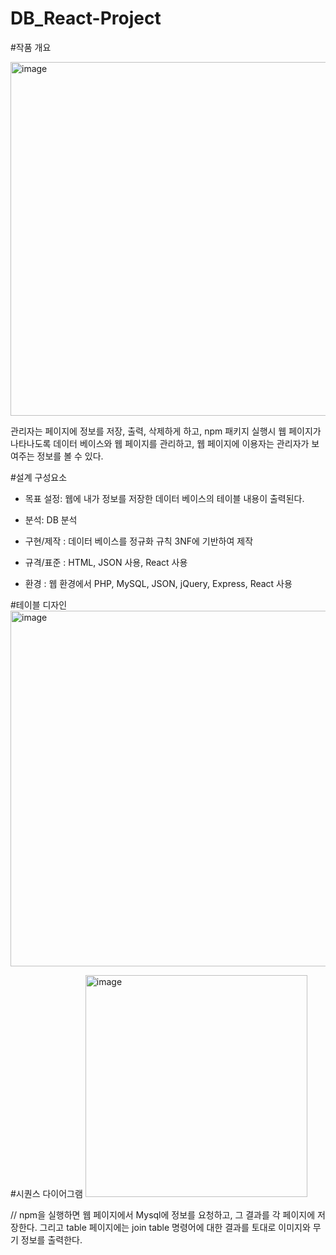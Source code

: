 # DB_React-Project


#작품 개요

<img width="566" alt="image" src="https://user-images.githubusercontent.com/79649052/159126859-bbac5ad9-009f-4f15-a5bc-16416ec162f7.png">


 관리자는 페이지에 정보를 저장, 출력, 삭제하게 하고, npm 패키지 실행시 웹 페이지가 나타나도록 데이터 베이스와 웹 페이지를 관리하고, 웹 페이지에 이용자는 관리자가 보여주는 정보를 볼 수 있다.
 
 
 #설계 구성요소
 
- 목표 설정: 웹에 내가 정보를 저장한 데이터 베이스의 테이블 내용이 출력된다.
- 분석: DB 분석
- 구현/제작 : 데이터 베이스를 정규화 규칙 3NF에 기반하여 제작

- 규격/표준 : HTML, JSON 사용, React 사용
- 환경 : 웹 환경에서 PHP, MySQL, JSON, jQuery, Express, React 사용


#테이블 디자인
<img width="569" alt="image" src="https://user-images.githubusercontent.com/79649052/159126956-bf151214-ef0b-4626-a84f-ca54ae810dac.png">




#시퀀스 다이어그램 
<img width="355" alt="image" src="https://user-images.githubusercontent.com/79649052/159126980-bd2a4f14-8c96-4969-9ec6-c3c7411eb3cd.png">

// npm을 실행하면 웹 페이지에서 Mysql에 정보를 요청하고, 그 결과를 각 페이지에 저장한다. 그리고 table 페이지에는 join table 명령어에 대한 결과를 토대로 이미지와 무기 정보를 출력한다.


